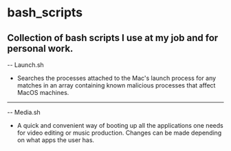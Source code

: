 # bash_scripts
Collection of bash scripts I use at my job and for personal work.
---

-- Launch.sh
* Searches the processes attached to the Mac's launch process for any matches in an array containing known malicious processes that affect MacOS machines.
---
-- Media.sh
* A quick and convenient way of booting up all the applications one needs for video editing or music production. Changes can be made depending on what apps the 
user has.
